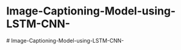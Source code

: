 # Image-Captioning-Model-using-LSTM-CNN-
#   I m a g e - C a p t i o n i n g - M o d e l - u s i n g - L S T M - C N N -  
 